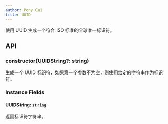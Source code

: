 ```yaml
---
author: Pony Cui
title: UUID
---
```


使用 UUID 生成一个符合 ISO 标准的全球唯一标识符。

## API

### constructor(UUIDString?: string)
生成一个 UUID 标识符，如果第一个参数不为空，则使用给定的字符串作为标识符。

### Instance Fields

#### UUIDString: `string`
返回标识符字符串。